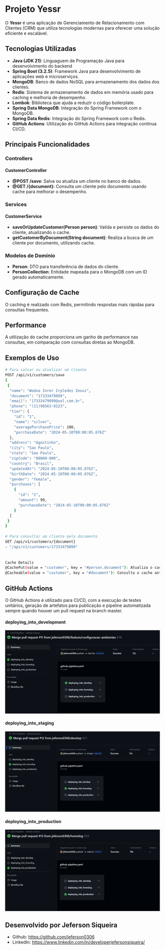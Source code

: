 # Projeto Yessr

O **Yessr** é uma aplicação de Gerenciamento de Relacionamento com Clientes (CRM) que utiliza tecnologias modernas para
oferecer uma solução eficiente e escalável.

## Tecnologias Utilizadas

- **Java (JDK 21)**: Linguaguem de Programação Java para desenvolvimento do backend
- **Spring Boot (3.2.5)**: Framework Java para desenvolvimento de aplicações web e microserviços.
- **MongoDB**: Banco de dados NoSQL para armazenamento dos dados dos clientes.
- **Redis**: Sistema de armazenamento de dados em memória usado para caching e melhoria de desempenho.
- **Lombok**: Biblioteca que ajuda a reduzir o código boilerplate.
- **Spring Data MongoDB**: Integração do Spring Framework com o MongoDB.
- **Spring Data Redis**: Integração do Spring Framework com o Redis.
- **GitHub Actions**: Utilização do GitHub Actions para integração contínua CI/CD.

## Principais Funcionalidades

### Controllers

#### CustomerController

- **@POST /save**: Salva ou atualiza um cliente no banco de dados.
- **@GET /{document}**: Consulta um cliente pelo documento usando cache para melhorar o desempenho.

### Services

#### CustomerService

- **saveOrUpdateCustomer(Person person)**: Valida e persiste os dados do cliente, atualizando o cache.
- **getCustomerByDocument(String document)**: Realiza a busca de um cliente por documento, utilizando cache.

### Modelos de Domínio

- **Person**: DTO para transferência de dados do cliente.
- **PersonCollection**: Entidade mapeada para o MongoDB com um ID gerado automaticamente.

## Configuração de Cache

O caching é realizado com Redis, permitindo respostas mais rápidas para consultas frequentes.

## Performance

A utilização do cache proporciona um ganho de performance nas consultas, em comparação com consultas diretas ao MongoDB.

## Exemplos de Uso

```bash
# Para salvar ou atualizar um cliente
POST /api/v1/customers/save
{
 {
  "name": "Wodoa Inrer Irpledei Zeous",
  "document": "17333479099",
  "email": "17333479099@uol.com.br",
  "phone": "(11)98563-0123",
  "tier": {
    "id": "1",
    "name": "silver",
    "averagePurchasePrice": 100,
    "purchaseDate": "2024-05-10T00:00:05.876Z"
  },
  "address": "Agostinho",
  "city": "Sao Paulo",
  "state": "Sao Paulo",
  "zipCode": "08000-000",
  "country": "Brasil",
  "updatedAt": "2024-05-10T00:00:05.876Z",
  "birthDate": "2024-05-10T00:00:05.876Z",
  "gender": "female",
  "purchases": [
    {
      "id": "1",
      "amount": 99,
      "purchaseDate": "2024-05-10T00:00:05.876Z"
    }
  ]
 }
}

# Para consultar um cliente pelo documento
GET /api/v1/customers/{document}
- "/api/v1/customers/17333479099"


Cache Details
@CachePut(value = "customer", key = "#person.document"): Atualiza o cache a cada operação de inserção ou atualização.
@Cacheable(value = "customer", key = "#document"): Consulta o cache antes de acessar o banco de dados.
```

## GitHub Actions

O GitHub Actions é utilizado para CI/CD, com a execução de testes unitários, geração de artefatos para publicação e 
pipeline automatizada sempre quando houver um pull request na branch master.

#### deploying_into_development
![img_4.png](img_4.png)

#### deploying_into_staging
![img_2.png](img_2.png)

#### deploying_into_production
![img.png](img.png)

## Desenvolvido por Jeferson Siqueira

- Github: https://github.com/jeferson0306
- LinkedIn: https://www.linkedin.com/in/developerjefersonsiqueira/
